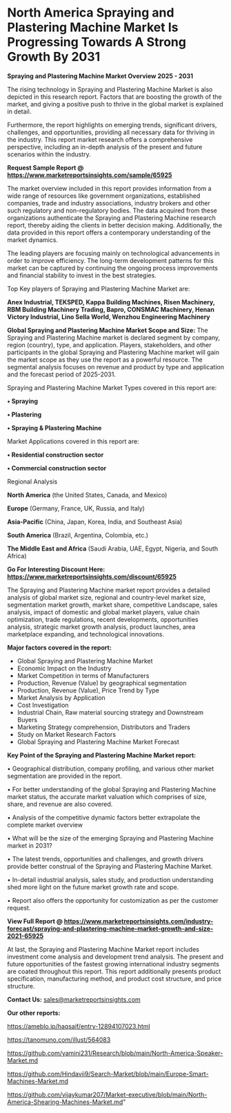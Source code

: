 # North America Spraying and Plastering Machine Market Is Progressing Towards A Strong Growth By 2031

<Strong> Spraying and Plastering Machine Market Overview 2025 - 2031</strong>

The rising technology in Spraying and Plastering Machine Market is also depicted in this research report. Factors that are boosting the growth of the market, and giving a positive push to thrive in the global market is explained in detail.

Furthermore, the report highlights on emerging trends, significant drivers, challenges, and opportunities, providing all necessary data for thriving in the industry. This report market research offers a comprehensive perspective, including an in-depth analysis of the present and future scenarios within the industry.

<strong>Request Sample Report @ <a href=https://www.marketreportsinsights.com/sample/65925>https://www.marketreportsinsights.com/sample/65925</a></strong>

The market overview included in this report provides information from a wide range of resources like government organizations, established companies, trade and industry associations, industry brokers and other such regulatory and non-regulatory bodies. The data acquired from these organizations authenticate the Spraying and Plastering Machine research report, thereby aiding the clients in better decision making. Additionally, the data provided in this report offers a contemporary understanding of the market dynamics.

The leading players are focusing mainly on technological advancements in order to improve efficiency. The long-term development patterns for this market can be captured by continuing the ongoing process improvements and financial stability to invest in the best strategies.

Top Key players of Spraying and Plastering Machine Market are:

<strong>Anex Industrial, TEKSPED, Kappa Building Machines, Risen Machinery, RBM Building Machinery Trading, Bapro, CONSMAC Machinery, Henan Victory Industrial, Lino Sella World, Wenzhou Engineering Machinery</strong>

<strong><b>Global Spraying and Plastering Machine Market Scope and Size:</b></strong>
The Spraying and Plastering Machine market is declared segment by company, region (country), type, and application. Players, stakeholders, and other participants in the global Spraying and Plastering Machine market will gain the market scope as they use the report as a powerful resource. The segmental analysis focuses on revenue and product by type and application and the forecast period of 2025-2031.

Spraying and Plastering Machine Market Types covered in this report are:

<strong>• Spraying

• Plastering

• Spraying & Plastering Machine</strong>

Market Applications covered in this report are:

<strong>• Residential construction sector

• Commercial construction sector</strong> 

Regional Analysis

<strong>North America</strong> (the United States, Canada, and Mexico)

<strong>Europe</strong> (Germany, France, UK, Russia, and Italy)

<strong>Asia-Pacific</strong> (China, Japan, Korea, India, and Southeast Asia)

<strong>South America</strong> (Brazil, Argentina, Colombia, etc.)

<strong>The Middle East and Africa</strong> (Saudi Arabia, UAE, Egypt, Nigeria, and South Africa)

<strong>Go For Interesting Discount Here: <a href=https://www.marketreportsinsights.com/discount/65925>https://www.marketreportsinsights.com/discount/65925</a></strong>

The Spraying and Plastering Machine market report provides a detailed analysis of global market size, regional and country-level market size, segmentation market growth, market share, competitive Landscape, sales analysis, impact of domestic and global market players, value chain optimization, trade regulations, recent developments, opportunities analysis, strategic market growth analysis, product launches, area marketplace expanding, and technological innovations.

<strong><b>Major factors covered in the report:</b></strong>
<ul>
  <li>Global Spraying and Plastering Machine Market </li>
  <li>Economic Impact on the Industry</li>
  <li>Market Competition in terms of Manufacturers</li>
  <li>Production, Revenue (Value) by geographical segmentation</li>
  <li>Production, Revenue (Value), Price Trend by Type</li>
  <li>Market Analysis by Application</li>
  <li>Cost Investigation</li>
  <li>Industrial Chain, Raw material sourcing strategy and Downstream Buyers</li>
  <li>Marketing Strategy comprehension, Distributors and Traders</li>
  <li>Study on Market Research Factors</li>
  <li>Global Spraying and Plastering Machine Market Forecast</li>
</ul>

<strong><b>Key Point of the Spraying and Plastering Machine Market report:</b></strong>

• Geographical distribution, company profiling, and various other market segmentation are provided in the report.

• For better understanding of the global Spraying and Plastering Machine market status, the accurate market valuation which comprises of size, share, and revenue are also covered.

• Analysis of the competitive dynamic factors better extrapolate the complete market overview

• What will be the size of the emerging Spraying and Plastering Machine market in 2031?

• The latest trends, opportunities and challenges, and growth drivers provide better construal of the Spraying and Plastering Machine Market.

• In-detail industrial analysis, sales study, and production understanding shed more light on the future market growth rate and scope.

• Report also offers the opportunity for customization as per the customer request.

<strong><b>View Full Report @ <a href=https://www.marketreportsinsights.com/industry-forecast/spraying-and-plastering-machine-market-growth-and-size-2021-65925>https://www.marketreportsinsights.com/industry-forecast/spraying-and-plastering-machine-market-growth-and-size-2021-65925</a></b></strong>


At last, the Spraying and Plastering Machine Market report includes investment come analysis and development trend analysis. The present and future opportunities of the fastest growing international industry segments are coated throughout this report. This report additionally presents product specification, manufacturing method, and product cost structure, and price structure.

<strong>Contact Us:</strong>
sales@marketreportsinsights.com

<strong>Our other reports:</strong>

<a href=https://ameblo.jp/haqsaif/entry-12894107023.html>https://ameblo.jp/haqsaif/entry-12894107023.html</a>

<a href=https://tanomuno.com/illust/564083>https://tanomuno.com/illust/564083</a>

<a href=https://github.com/yamini231/Research/blob/main/North-America-Speaker-Market.md>https://github.com/yamini231/Research/blob/main/North-America-Speaker-Market.md</a>

<a href=https://github.com/Hindavii9/Search-Market/blob/main/Europe-Smart-Machines-Market.md>https://github.com/Hindavii9/Search-Market/blob/main/Europe-Smart-Machines-Market.md</a>

<a href=https://github.com/vijaykumar207/Market-executive/blob/main/North-America-Shearing-Machines-Market.md>https://github.com/vijaykumar207/Market-executive/blob/main/North-America-Shearing-Machines-Market.md</a>"
